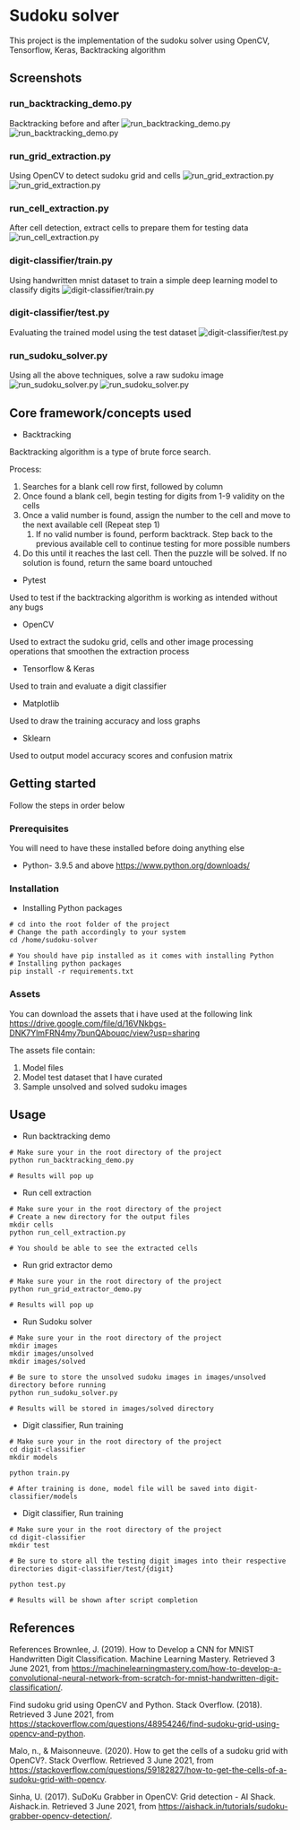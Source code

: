 # Sudoku solver
This project is the implementation of the sudoku solver using OpenCV, Tensorflow, Keras, Backtracking algorithm

## Screenshots
### run_backtracking_demo.py
Backtracking before and after
![run_backtracking_demo.py](media/backtracking-demo-unsolved.png?raw=true "Unsolved board")
![run_backtracking_demo.py](media/backtracking-demo-solved.png?raw=true "Solved board")

### run_grid_extraction.py
Using OpenCV to detect sudoku grid and cells
![run_grid_extraction.py](media/grid-extractor-demo-original.png?raw=true "Original image")
![run_grid_extraction.py](media/grid-extractor-demo-extracted.png?raw=true "Extracted grid cells")

### run_cell_extraction.py
After cell detection, extract cells to prepare them for testing data
![run_cell_extraction.py](media/cell-extraction-results.png?raw=true "Extracted cells")


### digit-classifier/train.py
Using handwritten mnist dataset to train a simple deep learning model to classify digits
![digit-classifier/train.py](media/digit-classifier-train.png?raw=true "Training a digit classifier model")

### digit-classifier/test.py
Evaluating the trained model using the test dataset
![digit-classifier/test.py](media/digit-classifier-test.png?raw=true "Evaluate the classifier")

### run_sudoku_solver.py
Using all the above techniques, solve a raw sudoku image
![run_sudoku_solver.py](media/unsolved_puzzle.jpg?raw=true "Sample unsolved sudoku image")
![run_sudoku_solver.py](media/solved_puzzle.png?raw=true "Solved sudoku image")

## Core framework/concepts used
- Backtracking

Backtracking algorithm is a type of brute force search.

Process:
1. Searches for a blank cell row first, followed by column
1. Once found a blank cell, begin testing for digits from 1-9 validity on the cells
1. Once a valid number is found, assign the number to the cell and move to the next available cell (Repeat step 1)
    1. If no valid number is found, perform backtrack. Step back to the previous available cell to continue testing for more possible numbers
1. Do this until it reaches the last cell. Then the puzzle will be solved. If no solution is found, return the same board untouched

- Pytest
  
Used to test if the backtracking algorithm is working as intended without any bugs

- OpenCV

Used to extract the sudoku grid, cells and other image processing operations that smoothen the extraction process

- Tensorflow & Keras

Used to train and evaluate a digit classifier

- Matplotlib

Used to draw the training accuracy and loss graphs

- Sklearn

Used to output model accuracy scores and confusion matrix

## Getting started
Follow the steps in order below

### Prerequisites
You will need to have these installed before doing anything else

- Python- 3.9.5 and above https://www.python.org/downloads/

### Installation
- Installing Python packages
```
# cd into the root folder of the project
# Change the path accordingly to your system
cd /home/sudoku-solver

# You should have pip installed as it comes with installing Python
# Installing python packages
pip install -r requirements.txt
```

### Assets
You can download the assets that i have used at the following link
https://drive.google.com/file/d/16VNkbgs-DNK7YlmFRN4my7bunQAbouqc/view?usp=sharing

The assets file contain:
1. Model files
2. Model test dataset that I have curated
3. Sample unsolved and solved sudoku images 

## Usage
- Run backtracking demo
```
# Make sure your in the root directory of the project
python run_backtracking_demo.py

# Results will pop up
```

- Run cell extraction
```
# Make sure your in the root directory of the project
# Create a new directory for the output files
mkdir cells
python run_cell_extraction.py

# You should be able to see the extracted cells
```

-  Run grid extractor demo
```
# Make sure your in the root directory of the project
python run_grid_extractor_demo.py

# Results will pop up
```

- Run Sudoku solver
```
# Make sure your in the root directory of the project
mkdir images
mkdir images/unsolved
mkdir images/solved

# Be sure to store the unsolved sudoku images in images/unsolved directory before running
python run_sudoku_solver.py

# Results will be stored in images/solved directory
```

- Digit classifier, Run training
```
# Make sure your in the root directory of the project
cd digit-classifier
mkdir models

python train.py

# After training is done, model file will be saved into digit-classifier/models
```

- Digit classifier, Run training
```
# Make sure your in the root directory of the project
cd digit-classifier
mkdir test

# Be sure to store all the testing digit images into their respective directories digit-classifier/test/{digit}

python test.py

# Results will be shown after script completion
```

## References
References
Brownlee, J. (2019). How to Develop a CNN for MNIST Handwritten Digit Classification. Machine Learning Mastery. Retrieved 3 June 2021, from https://machinelearningmastery.com/how-to-develop-a-convolutional-neural-network-from-scratch-for-mnist-handwritten-digit-classification/.

Find sudoku grid using OpenCV and Python. Stack Overflow. (2018). Retrieved 3 June 2021, from https://stackoverflow.com/questions/48954246/find-sudoku-grid-using-opencv-and-python.

Malo, n., & Maisonneuve. (2020). How to get the cells of a sudoku grid with OpenCV?. Stack Overflow. Retrieved 3 June 2021, from https://stackoverflow.com/questions/59182827/how-to-get-the-cells-of-a-sudoku-grid-with-opencv.

Sinha, U. (2017). SuDoKu Grabber in OpenCV: Grid detection - AI Shack. Aishack.in. Retrieved 3 June 2021, from https://aishack.in/tutorials/sudoku-grabber-opencv-detection/.